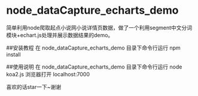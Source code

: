 # node_dataCapture_echarts_demo
简单利用node爬取起点小说网小说详情页数据，做了一个利用segment中文分词模块+echart.js处理并展示数据结果的demo。

##安装教程
在 node_dataCapture_echarts_demo 目录下命令行运行 npm install

##使用说明
在 node_dataCapture_echarts_demo 目录下命令行运行 node koa2.js
浏览器打开 localhost:7000

喜欢的话star一下~谢谢

